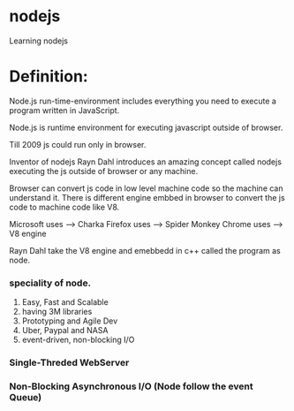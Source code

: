 # nodejs
Learning nodejs

# Definition:
Node.js run-time-environment includes everything you need to execute a program written in JavaScript.

Node.js is runtime environment for executing javascript outside of browser.

Till 2009 js could run only in browser.

Inventor of nodejs Rayn Dahl introduces an amazing concept called nodejs
executing the js outside of browser or any machine.

Browser can convert js code in low level machine code so the machine can understand it.
There is different engine embbed in browser to convert the js code to machine code like V8.

Microsoft uses  -->  Charka
Firefox uses  --> Spider Monkey
Chrome  uses --> V8 engine

Rayn Dahl take the V8 engine and emebbedd in c++ called the program as node.

### speciality of node.
1. Easy, Fast and Scalable
2. having 3M libraries
3. Prototyping and Agile Dev
4. Uber, Paypal and NASA
5. event-driven, non-blocking I/O

### Single-Threded WebServer
### Non-Blocking Asynchronous I/O (Node follow the event Queue)

